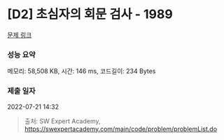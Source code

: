 # [D2] 초심자의 회문 검사 - 1989 

[문제 링크](https://swexpertacademy.com/main/code/problem/problemDetail.do?contestProbId=AV5PyTLqAf4DFAUq) 

### 성능 요약

메모리: 58,508 KB, 시간: 146 ms, 코드길이: 234 Bytes

### 제출 일자

2022-07-21 14:32



> 출처: SW Expert Academy, https://swexpertacademy.com/main/code/problem/problemList.do
